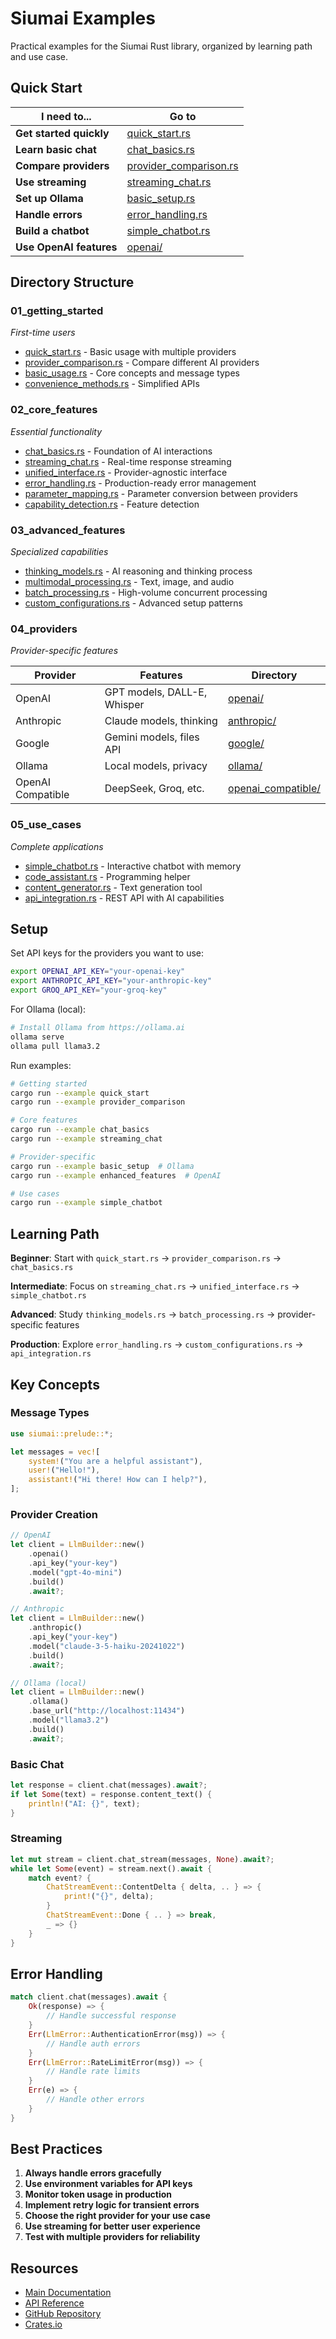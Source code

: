 # Siumai Examples

Practical examples for the Siumai Rust library, organized by learning path and use case.

## Quick Start

| I need to... | Go to |
|--------------|-------|
| **Get started quickly** | [quick_start.rs](01_getting_started/quick_start.rs) |
| **Learn basic chat** | [chat_basics.rs](02_core_features/chat_basics.rs) |
| **Compare providers** | [provider_comparison.rs](01_getting_started/provider_comparison.rs) |
| **Use streaming** | [streaming_chat.rs](02_core_features/streaming_chat.rs) |
| **Set up Ollama** | [basic_setup.rs](04_providers/ollama/basic_setup.rs) |
| **Handle errors** | [error_handling.rs](02_core_features/error_handling.rs) |
| **Build a chatbot** | [simple_chatbot.rs](05_use_cases/simple_chatbot.rs) |
| **Use OpenAI features** | [openai/](04_providers/openai/) |

## Directory Structure

### 01_getting_started
*First-time users*

- [quick_start.rs](01_getting_started/quick_start.rs) - Basic usage with multiple providers
- [provider_comparison.rs](01_getting_started/provider_comparison.rs) - Compare different AI providers
- [basic_usage.rs](01_getting_started/basic_usage.rs) - Core concepts and message types
- [convenience_methods.rs](01_getting_started/convenience_methods.rs) - Simplified APIs

### 02_core_features
*Essential functionality*

- [chat_basics.rs](02_core_features/chat_basics.rs) - Foundation of AI interactions
- [streaming_chat.rs](02_core_features/streaming_chat.rs) - Real-time response streaming
- [unified_interface.rs](02_core_features/unified_interface.rs) - Provider-agnostic interface
- [error_handling.rs](02_core_features/error_handling.rs) - Production-ready error management
- [parameter_mapping.rs](02_core_features/parameter_mapping.rs) - Parameter conversion between providers
- [capability_detection.rs](02_core_features/capability_detection.rs) - Feature detection

### 03_advanced_features
*Specialized capabilities*

- [thinking_models.rs](03_advanced_features/thinking_models.rs) - AI reasoning and thinking process
- [multimodal_processing.rs](03_advanced_features/multimodal_processing.rs) - Text, image, and audio
- [batch_processing.rs](03_advanced_features/batch_processing.rs) - High-volume concurrent processing
- [custom_configurations.rs](03_advanced_features/custom_configurations.rs) - Advanced setup patterns

### 04_providers
*Provider-specific features*

| Provider | Features | Directory |
|----------|----------|-----------|
| OpenAI | GPT models, DALL-E, Whisper | [openai/](04_providers/openai/) |
| Anthropic | Claude models, thinking | [anthropic/](04_providers/anthropic/) |
| Google | Gemini models, files API | [google/](04_providers/google/) |
| Ollama | Local models, privacy | [ollama/](04_providers/ollama/) |
| OpenAI Compatible | DeepSeek, Groq, etc. | [openai_compatible/](04_providers/openai_compatible/) |

### 05_use_cases
*Complete applications*

- [simple_chatbot.rs](05_use_cases/simple_chatbot.rs) - Interactive chatbot with memory
- [code_assistant.rs](05_use_cases/code_assistant.rs) - Programming helper
- [content_generator.rs](05_use_cases/content_generator.rs) - Text generation tool
- [api_integration.rs](05_use_cases/api_integration.rs) - REST API with AI capabilities

## Setup

Set API keys for the providers you want to use:

```bash
export OPENAI_API_KEY="your-openai-key"
export ANTHROPIC_API_KEY="your-anthropic-key"
export GROQ_API_KEY="your-groq-key"
```

For Ollama (local):
```bash
# Install Ollama from https://ollama.ai
ollama serve
ollama pull llama3.2
```

Run examples:

```bash
# Getting started
cargo run --example quick_start
cargo run --example provider_comparison

# Core features
cargo run --example chat_basics
cargo run --example streaming_chat

# Provider-specific
cargo run --example basic_setup  # Ollama
cargo run --example enhanced_features  # OpenAI

# Use cases
cargo run --example simple_chatbot
```

## Learning Path

**Beginner**: Start with `quick_start.rs` → `provider_comparison.rs` → `chat_basics.rs`

**Intermediate**: Focus on `streaming_chat.rs` → `unified_interface.rs` → `simple_chatbot.rs`

**Advanced**: Study `thinking_models.rs` → `batch_processing.rs` → provider-specific features

**Production**: Explore `error_handling.rs` → `custom_configurations.rs` → `api_integration.rs`

## Key Concepts

### Message Types
```rust
use siumai::prelude::*;

let messages = vec![
    system!("You are a helpful assistant"),
    user!("Hello!"),
    assistant!("Hi there! How can I help?"),
];
```

### Provider Creation
```rust
// OpenAI
let client = LlmBuilder::new()
    .openai()
    .api_key("your-key")
    .model("gpt-4o-mini")
    .build()
    .await?;

// Anthropic
let client = LlmBuilder::new()
    .anthropic()
    .api_key("your-key")
    .model("claude-3-5-haiku-20241022")
    .build()
    .await?;

// Ollama (local)
let client = LlmBuilder::new()
    .ollama()
    .base_url("http://localhost:11434")
    .model("llama3.2")
    .build()
    .await?;
```

### Basic Chat
```rust
let response = client.chat(messages).await?;
if let Some(text) = response.content_text() {
    println!("AI: {}", text);
}
```

### Streaming
```rust
let mut stream = client.chat_stream(messages, None).await?;
while let Some(event) = stream.next().await {
    match event? {
        ChatStreamEvent::ContentDelta { delta, .. } => {
            print!("{}", delta);
        }
        ChatStreamEvent::Done { .. } => break,
        _ => {}
    }
}
```

## Error Handling

```rust
match client.chat(messages).await {
    Ok(response) => {
        // Handle successful response
    }
    Err(LlmError::AuthenticationError(msg)) => {
        // Handle auth errors
    }
    Err(LlmError::RateLimitError(msg)) => {
        // Handle rate limits
    }
    Err(e) => {
        // Handle other errors
    }
}
```

## Best Practices

1. **Always handle errors gracefully**
2. **Use environment variables for API keys**
3. **Monitor token usage in production**
4. **Implement retry logic for transient errors**
5. **Choose the right provider for your use case**
6. **Use streaming for better user experience**
7. **Test with multiple providers for reliability**

## Resources

- [Main Documentation](../README.md)
- [API Reference](https://docs.rs/siumai/)
- [GitHub Repository](https://github.com/YumchaLabs/siumai)
- [Crates.io](https://crates.io/crates/siumai)
